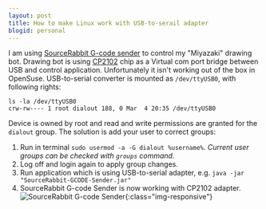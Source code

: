 ```yaml
---
layout: post
title: How to make Linux work with USB-to-serail adapter
blogid: personal
---
```


I am using [SourceRabbit G-code sender](https://www.sourcerabbit.com/) to control my "Miyazaki" drawing bot.
Drawing bot is using [CP2102](https://www.silabs.com/products/interface/usb-bridges/classic-usb-bridges/device.cp2102) chip as a Virtual com port bridge between USB and control application.
Unfortunately it isn't working out of the box in OpenSuse. 
USB-to-serial converter is mounted as `/dev/ttyUSB0`, with following rights:

```
ls -la /dev/ttyUSB0
crw-rw---- 1 root dialout 188, 0 Mar  4 20:35 /dev/ttyUSB0
```
Device is owned by root and read and write permissions are granted for the `dialout` group.
The solution is add your user to correct groups:
1. Run in terminal `sudo usermod -a -G dialout %username%`.
*Current user groups can be checked with `groups` command.*
2. Log off and login again to apply group changes. 
3. Run application which is using USB-to-serial adapter, e.g. `java -jar "SourceRabbit-GCODE-Sender.jar"`
4. SourceRabbit G-code Sender is now working with CP2102 adapter.
![SourceRabbit G-code Sender](/img/SourceRabbit-G-code-Sender.png){:class="img-responsive"}

